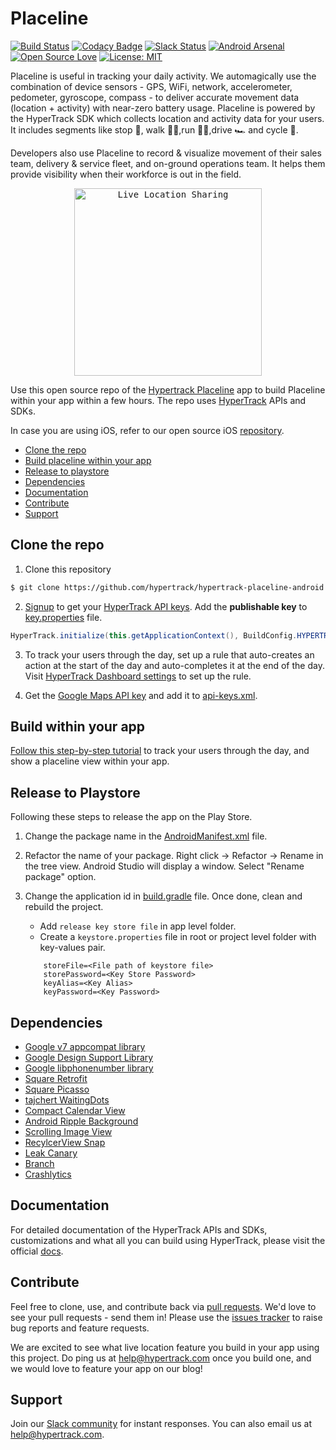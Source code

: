 # Placeline
[![Build Status](https://travis-ci.org/hypertrack/hypertrack-live-android.svg?branch=master)](https://travis-ci.org/hypertrack/hypertrack-live-android) [![Codacy Badge](https://api.codacy.com/project/badge/Grade/4fad0c93fd3749d690571a7a728ce047)](https://www.codacy.com/app/piyushguptaece/hypertrack-live-android?utm_source=github.com&utm_medium=referral&utm_content=hypertrack/hypertrack-live-android&utm_campaign=badger) [![Slack Status](http://slack.hypertrack.com/badge.svg)](http://slack.hypertrack.com) [![Android Arsenal](https://img.shields.io/badge/Android%20Arsenal-HyperTrack%20Live-brightgreen.svg?style=flat)](https://android-arsenal.com/details/3/5754) [![Open Source Love](https://badges.frapsoft.com/os/v1/open-source.svg?v=103)](https://opensource.org/licenses/MIT) [![License: MIT](https://img.shields.io/badge/License-MIT-yellow.svg)](https://opensource.org/licenses/MIT)

Placeline is useful in tracking your daily activity. We automagically use the combination of device sensors - GPS, WiFi, network, accelerometer, pedometer, gyroscope, compass - to deliver accurate movement data (location + activity) with near-zero battery usage. Placeline is powered by the HyperTrack SDK which collects location and activity data for your users. It includes segments like stop 🛑, walk 🚶‍♀️,run 🏃‍♀️,drive 🏎️ and cycle 🚴. 

Developers also use Placeline to record & visualize movement of their sales team, delivery & service fleet, and on-ground operations team. It helps them provide visibility when their workforce is out in the field.

<p align="center">
<kbd>
<img src="http://res.cloudinary.com/hypertrack/image/upload/v1524554794/HT_Placeline.gif" alt="Live Location Sharing" width="300">
</kbd>
</p>

Use this open source repo of the [Hypertrack Placeline](https://play.google.com/store/apps/details?id=io.hypertrack.sendeta&hl=en) app to build Placeline within your app within a few hours. The repo uses [HyperTrack](https://www.hypertrack.com/) APIs and SDKs. 

In case you are using iOS, refer to our open source iOS [repository](https://github.com/hypertrack/hypertrack-placeline-ios).

- [Clone the repo](#clone-the-repo)
- [Build placeline within your app](#build-within-your-app)
- [Release to playstore](#release-to-playstore)
- [Dependencies](#dependencies)
- [Documentation](#documentation)
- [Contribute](#contribute)
- [Support](#support)

## Clone the repo

1. Clone this repository
```bash
$ git clone https://github.com/hypertrack/hypertrack-placeline-android.git
```

2. [Signup](https://www.hypertrack.com/signup?utm_source=github&utm_campaign=ht_placeline_android) to get your [HyperTrack API keys](https://dashboard.hypertrack.com/settings). Add the **publishable key** to [key.properties](https://github.com/hypertrack/hypertrack-live-android/blob/master/key.properties) file.
```java
HyperTrack.initialize(this.getApplicationContext(), BuildConfig.HYPERTRACK_PK);
```
3. To track your users through the day, set up a rule that auto-creates an action at the start of the day and auto-completes it at the end of the day. Visit [HyperTrack Dashboard settings](https://dashboard.hypertrack.com/settings) to set up the rule. 

4. Get the [Google Maps API key](https://developers.google.com/maps/documentation/android-api/signup) and add it to [api-keys.xml](https://github.com/hypertrack/hypertrack-live-android/blob/master/app/src/main/res/values/api-keys.xml).


## Build within your app
[Follow this step-by-step tutorial](https://github.com/hypertrack/hypertrack-placeline-android/blob/master/build-placeline-within-your-app.md) to track your users through the day, and show a placeline view within your app.

## Release to Playstore
Following these steps to release the app on the Play Store.

1. Change the package name in the [AndroidManifest.xml](https://github.com/hypertrack/hypertrack-live-android/blob/master/app/src/main/AndroidManifest.xml#L4) file.

2. Refactor the name of your package. Right click → Refactor → Rename in the tree view. Android Studio will display a window. Select "Rename package" option.

3. Change the application id in [build.gradle](https://github.com/hypertrack/hypertrack-live-android/blob/master/app/build.gradle#L102) file. Once done, clean and rebuild the project.
   - Add `release key store file` in app level folder.
   - Create a `keystore.properties` file in root or project level folder with key-values pair.
    ```properties
        storeFile=<File path of keystore file>
        storePassword=<Key Store Password>
        keyAlias=<Key Alias>
        keyPassword=<Key Password>
   ```

## Dependencies
* [Google v7 appcompat library](https://developer.android.com/topic/libraries/support-library/packages.html#v7-appcompat)
* [Google Design Support Library](https://developer.android.com/topic/libraries/support-library/packages.html#design)
* [Google libphonenumber library](https://github.com/googlei18n/libphonenumber/)
* [Square Retrofit](https://github.com/square/retrofit)
* [Square Picasso](https://github.com/square/picasso)
* [tajchert WaitingDots](https://github.com/tajchert/WaitingDots)
* [Compact Calendar View](https://github.com/SundeepK/CompactCalendarView)
* [Android Ripple Background](https://github.com/skyfishjy/android-ripple-background)
* [Scrolling Image View](https://github.com/Q42/AndroidScrollingImageView)
* [RecylcerView Snap](https://github.com/rubensousa/RecyclerViewSnap)
* [Leak Canary](https://github.com/square/leakcanary)
* [Branch](https://branch.io/)
* [Crashlytics](https://fabric.io/kits/android/crashlytics)

## Documentation
For detailed documentation of the HyperTrack APIs and SDKs, customizations and what all you can build using HyperTrack, please visit the official [docs](https://www.hypertrack.com/docs).

## Contribute
Feel free to clone, use, and contribute back via [pull requests](https://help.github.com/articles/about-pull-requests/). We'd love to see your pull requests - send them in! Please use the [issues tracker](https://github.com/hypertrack/hypertrack-live-android/issues) to raise bug reports and feature requests.

We are excited to see what live location feature you build in your app using this project. Do ping us at help@hypertrack.com once you build one, and we would love to feature your app on our blog!

## Support
Join our [Slack community](http://slack.hypertrack.com) for instant responses. You can also email us at help@hypertrack.com.
